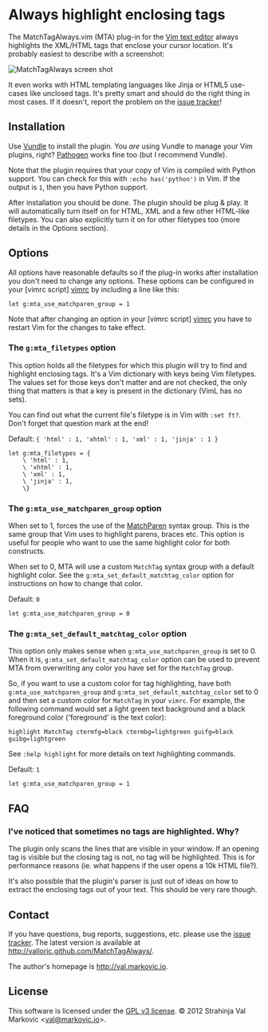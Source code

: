 # Always highlight enclosing tags

The MatchTagAlways.vim (MTA) plug-in for the [Vim text editor][vim] always
highlights the XML/HTML tags that enclose your cursor location. It's probably
easiest to describe with a screenshot:

![MatchTagAlways screen shot](http://i.imgur.com/qAf0N.gif)

It even works with HTML templating languages like Jinja or HTML5 use-cases
like unclosed tags. It's pretty smart and should do the right thing in most
cases. If it doesn't, report the problem on the [issue tracker][tracker]!

## Installation

Use [Vundle][vundle] to install the plugin. You _are_ using Vundle to manage
your Vim plugins, right? [Pathogen][pathogen] works fine too (but I recommend
Vundle).

Note that the plugin requires that your copy of Vim is compiled with Python
support. You can check for this with `:echo has('python')` in Vim. If the output
is `1`, then you have Python support.

After installation you should be done. The plugin should be plug & play. It will
automatically turn itself on for HTML, XML and a few other HTML-like filetypes.
You can also explicitly turn it on for other filetypes too (more details in the
Options section).

## Options

All options have reasonable defaults so if the plug-in works after installation
you don't need to change any options. These options can be configured in your
[vimrc script] [vimrc] by including a line like this:

    let g:mta_use_matchparen_group = 1

Note that after changing an option in your [vimrc script] [vimrc] you have to
restart Vim for the changes to take effect.

### The `g:mta_filetypes` option

This option holds all the filetypes for which this plugin will try to find and
highlight enclosing tags. It's a Vim dictionary with keys being Vim filetypes.
The values set for those keys don't matter and are not checked, the only thing
that matters is that a key is present in the dictionary (VimL has no sets).

You can find out what the current file's filetype is in Vim with `:set ft?`.
Don't forget that question mark at the end!

Default: `{ 'html' : 1, 'xhtml' : 1, 'xml' : 1, 'jinja' : 1 }`

    let g:mta_filetypes = {
        \ 'html' : 1,
        \ 'xhtml' : 1,
        \ 'xml' : 1,
        \ 'jinja' : 1,
        \}

### The `g:mta_use_matchparen_group` option

When set to 1, forces the use of the [MatchParen][matchparen] syntax group. This
is the same group that Vim uses to highlight parens, braces etc. This option is
useful for people who want to use the same highlight color for both constructs.

When set to 0, MTA will use a custom `MatchTag` syntax group with a default
highlight color. See the `g:mta_set_default_matchtag_color` option for
instructions on how to change that color.

Default: `0`

    let g:mta_use_matchparen_group = 0

### The `g:mta_set_default_matchtag_color` option

This option only makes sense when `g:mta_use_matchparen_group` is set to 0. When
it is, `g:mta_set_default_matchtag_color` option can be used to prevent MTA from
overwriting any color you have set for the `MatchTag` group.

So, if you want to use a custom color for tag highlighting, have both
`g:mta_use_matchparen_group` and `g:mta_set_default_matchtag_color` set to 0 and
then set a custom color for `MatchTag` in your `vimrc`. For example, the
following command would set a light green text background and a black foreground
color ('foreground' is the text color):

    highlight MatchTag ctermfg=black ctermbg=lightgreen guifg=black guibg=lightgreen

See `:help highlight` for more details on text highlighting commands.

Default: `1`

    let g:mta_use_matchparen_group = 1

## FAQ

### I've noticed that sometimes no tags are highlighted. Why?

The plugin only scans the lines that are visible in your window. If an opening
tag is visible but the closing tag is not, no tag will be highlighted. This is
for performance reasons (ie. what happens if the user opens a 10k HTML file?).

It's also possible that the plugin's parser is just out of ideas on how to
extract the enclosing tags out of your text. This should be very rare though.

## Contact

If you have questions, bug reports, suggestions, etc. please use the [issue
tracker][tracker]. The latest
version is available at <http://valloric.github.com/MatchTagAlways/>.

The author's homepage is <http://val.markovic.io>.

## License

This software is licensed under the [GPL v3 license][gpl].
© 2012 Strahinja Val Markovic &lt;<val@markovic.io>&gt;.


[vimrc]: http://vimhelp.appspot.com/starting.txt.html#vimrc
[vim]: http://www.vim.org/
[gpl]: http://www.gnu.org/copyleft/gpl.html
[vundle]: https://github.com/gmarik/vundle#about
[pathogen]: https://github.com/tpope/vim-pathogen#pathogenvim
[matchparen]: http://vimhelp.appspot.com/pi_paren.txt.html
[tracker]: https://github.com/Valloric/MatchTagAlways/issues
